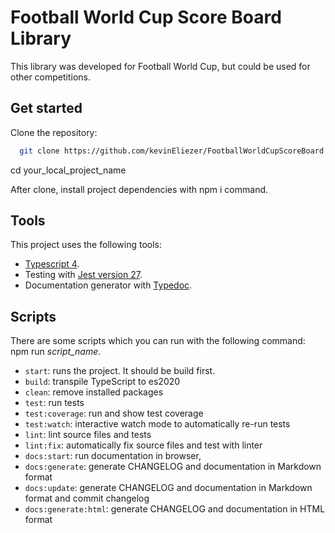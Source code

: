 # Football World Cup Score Board Library

This library was developed for Football World Cup, but could be used for other competitions.

## Get started

Clone the repository:

```bash
  git clone https://github.com/kevinEliezer/FootballWorldCupScoreBoard your_local_project_name
```

cd your_local_project_name

After clone, install project dependencies with npm i command.

## Tools

This project uses the following tools:

- [Typescript 4](https://www.typescriptlang.org/docs/handbook/release-notes/typescript-4-3.html).
- Testing with [Jest version 27](https://jestjs.io/es-ES/blog/2021/05/25/jest-27).
- Documentation generator with [Typedoc](https://typedoc.org/).

## Scripts

There are some scripts which you can run with the following command: npm run *script_name*.

- `start`: runs the project. It should be build first.
- `build`: transpile TypeScript to es2020
- `clean`: remove installed packages
- `test`: run tests
- `test:coverage`: run and show test coverage
- `test:watch`: interactive watch mode to automatically re-run tests
- `lint`: lint source files and tests
- `lint:fix`: automatically fix source files and test with linter
- `docs:start`: run documentation in browser,
- `docs:generate`: generate CHANGELOG and documentation in Markdown format
- `docs:update`: generate CHANGELOG and documentation in Markdown format and commit changelog
- `docs:generate:html`: generate CHANGELOG and documentation in HTML format
